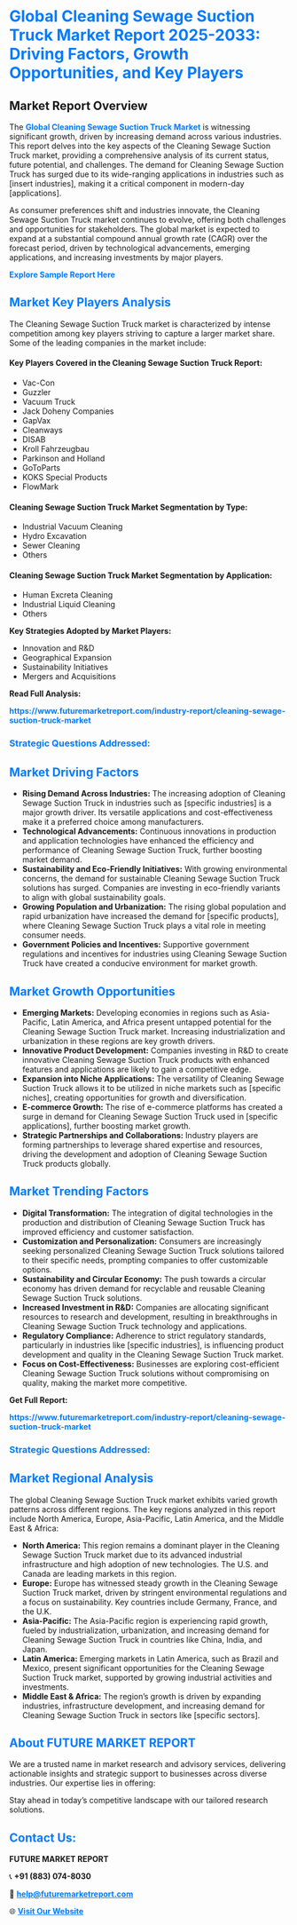 <h1 style="color: #007BFF;">Global Cleaning Sewage Suction Truck Market Report 2025-2033: Driving Factors, Growth Opportunities, and Key Players</h1>

<section id="overview">
<h2>Market Report Overview</h2>
<p>The <a href="https://www.futuremarketreport.com/industry-report/cleaning-sewage-suction-truck-market" style="color: #007BFF; text-decoration: none;"><strong>Global Cleaning Sewage Suction Truck Market</strong></a> is witnessing significant growth, driven by increasing demand across various industries. This report delves into the key aspects of the Cleaning Sewage Suction Truck market, providing a comprehensive analysis of its current status, future potential, and challenges. The demand for Cleaning Sewage Suction Truck has surged due to its wide-ranging applications in industries such as [insert industries], making it a critical component in modern-day [applications].</p>
<p>As consumer preferences shift and industries innovate, the Cleaning Sewage Suction Truck market continues to evolve, offering both challenges and opportunities for stakeholders. The global market is expected to expand at a substantial compound annual growth rate (CAGR) over the forecast period, driven by technological advancements, emerging applications, and increasing investments by major players.</p>
</section>

<section id="overview">
<p><a href="https://www.futuremarketreport.com/request-sample/reportId=108870" style="color: #007BFF; text-decoration: none;"><strong>Explore Sample Report Here</strong></a></p>
</section>

<section id="key-players">
<h2 style="color: #007BFF;">Market Key Players Analysis</h2>
<p>The Cleaning Sewage Suction Truck market is characterized by intense competition among key players striving to capture a larger market share. Some of the leading companies in the market include:</p>
<h4>Key Players Covered in the Cleaning Sewage Suction Truck Report:</h4>
<ul><li>Vac-Con</li><li>Guzzler</li><li>Vacuum Truck</li><li>Jack Doheny Companies</li><li>GapVax</li><li>Cleanways</li><li>DISAB</li><li>Kroll Fahrzeugbau</li><li>Parkinson and Holland</li><li>GoToParts</li><li>KOKS Special Products</li><li>FlowMark</li></ul>
<h4>Cleaning Sewage Suction Truck Market Segmentation by Type:</h4>
<ul><li>Industrial Vacuum Cleaning</li><li>Hydro Excavation</li><li>Sewer Cleaning</li><li>Others</li></ul>

<h4>Cleaning Sewage Suction Truck Market Segmentation by Application:</h4>
<ul><li>Human Excreta Cleaning</li><li>Industrial Liquid Cleaning</li><li>Others</li></ul>
<p><strong>Key Strategies Adopted by Market Players:</strong></p>
<ul>
<li>Innovation and R&D</li>
<li>Geographical Expansion</li>
<li>Sustainability Initiatives</li>
<li>Mergers and Acquisitions</li>
</ul>
</section>

<section>
<p><strong>Read Full Analysis: </strong></p><a href="https://www.futuremarketreport.com/industry-report/cleaning-sewage-suction-truck-market" style="color: #007BFF; text-decoration: none;"><strong>https://www.futuremarketreport.com/industry-report/cleaning-sewage-suction-truck-market</strong></a>
<h3 style="color: #007BFF;">Strategic Questions Addressed:</h3>
</section>

<section id="driving-factors">
<h2 style="color: #007BFF;">Market Driving Factors</h2>
<ul>
<li><strong>Rising Demand Across Industries:</strong> The increasing adoption of Cleaning Sewage Suction Truck in industries such as [specific industries] is a major growth driver. Its versatile applications and cost-effectiveness make it a preferred choice among manufacturers.</li>
<li><strong>Technological Advancements:</strong> Continuous innovations in production and application technologies have enhanced the efficiency and performance of Cleaning Sewage Suction Truck, further boosting market demand.</li>
<li><strong>Sustainability and Eco-Friendly Initiatives:</strong> With growing environmental concerns, the demand for sustainable Cleaning Sewage Suction Truck solutions has surged. Companies are investing in eco-friendly variants to align with global sustainability goals.</li>
<li><strong>Growing Population and Urbanization:</strong> The rising global population and rapid urbanization have increased the demand for [specific products], where Cleaning Sewage Suction Truck plays a vital role in meeting consumer needs.</li>
<li><strong>Government Policies and Incentives:</strong> Supportive government regulations and incentives for industries using Cleaning Sewage Suction Truck have created a conducive environment for market growth.</li>
</ul>
</section>

<section id="growth-opportunities">
<h2 style="color: #007BFF;">Market Growth Opportunities</h2>
<ul>
<li><strong>Emerging Markets:</strong> Developing economies in regions such as Asia-Pacific, Latin America, and Africa present untapped potential for the Cleaning Sewage Suction Truck market. Increasing industrialization and urbanization in these regions are key growth drivers.</li>
<li><strong>Innovative Product Development:</strong> Companies investing in R&D to create innovative Cleaning Sewage Suction Truck products with enhanced features and applications are likely to gain a competitive edge.</li>
<li><strong>Expansion into Niche Applications:</strong> The versatility of Cleaning Sewage Suction Truck allows it to be utilized in niche markets such as [specific niches], creating opportunities for growth and diversification.</li>
<li><strong>E-commerce Growth:</strong> The rise of e-commerce platforms has created a surge in demand for Cleaning Sewage Suction Truck used in [specific applications], further boosting market growth.</li>
<li><strong>Strategic Partnerships and Collaborations:</strong> Industry players are forming partnerships to leverage shared expertise and resources, driving the development and adoption of Cleaning Sewage Suction Truck products globally.</li>
</ul>
</section>

<section id="trending-factors">
<h2 style="color: #007BFF;">Market Trending Factors</h2>
<ul>
<li><strong>Digital Transformation:</strong> The integration of digital technologies in the production and distribution of Cleaning Sewage Suction Truck has improved efficiency and customer satisfaction.</li>
<li><strong>Customization and Personalization:</strong> Consumers are increasingly seeking personalized Cleaning Sewage Suction Truck solutions tailored to their specific needs, prompting companies to offer customizable options.</li>
<li><strong>Sustainability and Circular Economy:</strong> The push towards a circular economy has driven demand for recyclable and reusable Cleaning Sewage Suction Truck solutions.</li>
<li><strong>Increased Investment in R&D:</strong> Companies are allocating significant resources to research and development, resulting in breakthroughs in Cleaning Sewage Suction Truck technology and applications.</li>
<li><strong>Regulatory Compliance:</strong> Adherence to strict regulatory standards, particularly in industries like [specific industries], is influencing product development and quality in the Cleaning Sewage Suction Truck market.</li>
<li><strong>Focus on Cost-Effectiveness:</strong> Businesses are exploring cost-efficient Cleaning Sewage Suction Truck solutions without compromising on quality, making the market more competitive.</li>
</ul>
</section>

<section>
<p><strong>Get Full Report: </strong></p><a href="https://www.futuremarketreport.com/industry-report/cleaning-sewage-suction-truck-market" style="color: #007BFF; text-decoration: none;"><strong>https://www.futuremarketreport.com/industry-report/cleaning-sewage-suction-truck-market</strong></a>
<h3 style="color: #007BFF;">Strategic Questions Addressed:</h3>
</section>


<section id="regional-analysis">
<h2 style="color: #007BFF;">Market Regional Analysis</h2>
<p>The global Cleaning Sewage Suction Truck market exhibits varied growth patterns across different regions. The key regions analyzed in this report include North America, Europe, Asia-Pacific, Latin America, and the Middle East & Africa:</p>
<ul>
<li><strong>North America:</strong> This region remains a dominant player in the Cleaning Sewage Suction Truck market due to its advanced industrial infrastructure and high adoption of new technologies. The U.S. and Canada are leading markets in this region.</li>
<li><strong>Europe:</strong> Europe has witnessed steady growth in the Cleaning Sewage Suction Truck market, driven by stringent environmental regulations and a focus on sustainability. Key countries include Germany, France, and the U.K.</li>
<li><strong>Asia-Pacific:</strong> The Asia-Pacific region is experiencing rapid growth, fueled by industrialization, urbanization, and increasing demand for Cleaning Sewage Suction Truck in countries like China, India, and Japan.</li>
<li><strong>Latin America:</strong> Emerging markets in Latin America, such as Brazil and Mexico, present significant opportunities for the Cleaning Sewage Suction Truck market, supported by growing industrial activities and investments.</li>
<li><strong>Middle East & Africa:</strong> The region’s growth is driven by expanding industries, infrastructure development, and increasing demand for Cleaning Sewage Suction Truck in sectors like [specific sectors].</li>
</ul>
</section>

<footer>
<h2 style="color: #007BFF;">About FUTURE MARKET REPORT</h2>
<p>We are a trusted name in market research and advisory services, delivering actionable insights and strategic support to businesses across diverse industries. Our expertise lies in offering:</p>

<p>Stay ahead in today’s competitive landscape with our tailored research solutions.</p>

<h2 style="color: #007BFF;">Contact Us:</h2>
<p><strong>FUTURE MARKET REPORT</strong></p>
<p>📞 <strong>+91 (883) 074-8030</strong></p>
<p>📧 <strong><a href="mailto:help@futuremarketreport.com" style="color: #007BFF;">help@futuremarketreport.com</a></strong></p>
<p>🌐 <strong><a href="https://www.futuremarketreport.com/" style="color: #007BFF;">Visit Our Website</a></strong></p>
</footer>